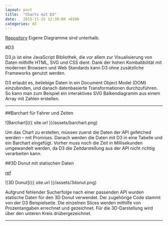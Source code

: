 ```yaml
---
layout: post
title:  "Charts mit D3"
date:   2015-11-25 12:30:00 +0100
categories: d3
---
```


[Repository](https://github.com/naiphyx/frontend-assignment/tree/master/06-diagrams)
Eigene Diagramme sind unterhalb.

#D3

D3.js ist eine JavaScript Bibliothek, die vor allem zur Visualisierung von Daten mithilfe HTML, SVG und CSS dient. Dank der hohen Kombatibilität mit modernen Browsern und Web Standards kann D3 ohne zusätzliche Frameworks genutzt werden. 

D3 erlaubt es, beliebige Daten in ein Document Object Model (DOM) einzubinden, und danach datenbasierte Transformationen durchzuführen. So kann man zum Beispiel ein interaktives SVG Balkendiagramm aus einem Array mit Zahlen erstellen.

***

##Barchart für Fahrer und Zeiten

![Barchart]({{ site.url }}/assets/barchart.png)

Um das Chart zu erstellen, müssen zuerst die Daten der API gefetched werden – mit Promises. Danach werden die Daten mit D3 in eine Tabelle und ein Barchart eingefügt. Vorher muss noch die Zeit in Millisekunden umgewandelt werden, da D3 die Zeitdarstellung aus der API nicht richtig verarbeiten kann.


##3D Donut mit statischen Daten

[ref](http://bl.ocks.org/NPashaP/9994181)

![3D Donut]({{ site.url }}/assets/3donut.png)

Aufgrund fehlender Sucherfolge nach einer passenden API wurden statische Daten für den 3D Donut verwendet. Der zugehörige Code stammt von der D3 Beispielseite. 
Die einzelnen Slices werden mithilfe von Prozentangaben errechnet und gezeichnet. Für die 3D-Darstellung wird über den unteren Kreis drübergezeichnet.

***
